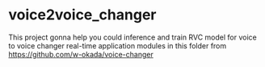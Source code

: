 # voice2voice_changer
This project gonna help you could inference and train RVC model for voice to voice changer real-time application
modules in this folder from https://github.com/w-okada/voice-changer 